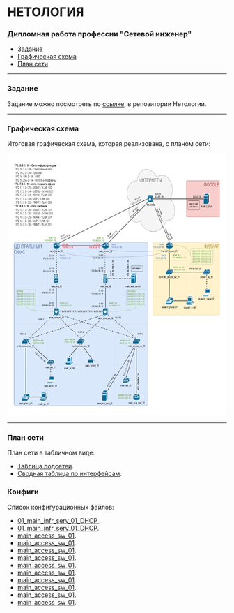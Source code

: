 <h1>  НЕТОЛОГИЯ </h1>
<h3> Дипломная работа профессии "Сетевой инженер" </h3>

- [Задание](#title1)
- [Графическая схема](#title2)
- [План сети](#title3)

---

<h3> <a id="title1"> Задание </a> </h3>

Задание можно посмотреть по [ссылке](https://github.com/netology-code/ntw-diplom/blob/main/README.md), в репозитории Нетологии.

---

<h3> <a id="title2"> Графическая схема </a> </h3>

Итоговая графическая схема, которая реализована, с планом сети:

<img src="source/layout.png" width="800" height="600">

---

<h3> <a id="title3"> План сети </a> </h3>

План сети в табличном виде:
- [Таблица подсетей](source/subnets.md).
- [Сводная таблица по интерфейсам](source/interfaces.md).

<h3> <a id="title4"> Конфиги </a> </h3>

Список конфигурационных файлов:
- <a href="configs/01_main_infr_serv_01_DHCP.png" target="_blank"> 01_main_infr_serv_01_DHCP </a>.
- [01_main_infr_serv_01_DHCP](configs/01_main_infr_serv_01_DHCP.png).
- [main_access_sw_01](configs/11_main_access_sw_01_startup-config).
- [main_access_sw_01](configs/11_main_access_sw_01_startup-config).
- [main_access_sw_01](configs/11_main_access_sw_01_startup-config).
- [main_access_sw_01](configs/11_main_access_sw_01_startup-config).
- [main_access_sw_01](configs/11_main_access_sw_01_startup-config).
- [main_access_sw_01](configs/11_main_access_sw_01_startup-config).
- [main_access_sw_01](configs/11_main_access_sw_01_startup-config).
- [main_access_sw_01](configs/11_main_access_sw_01_startup-config).
- [main_access_sw_01](configs/11_main_access_sw_01_startup-config).
- [main_access_sw_01](configs/11_main_access_sw_01_startup-config).

